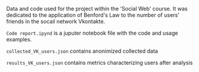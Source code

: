 ﻿Data and code used for the project within the 'Social Web' course. It was dedicated to the application of Benford's Law to the number of users' friends in the socail network Vkontakte.

`Code report.ipynd` is a juputer notebook file with the code and usage examples.

`collected_VK_users.json` contains anonimized collected data

`results_VK_users.json` contains metrics characterizing users after analysis